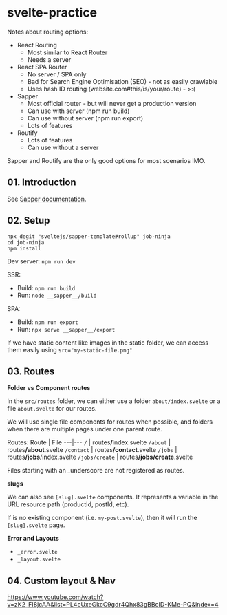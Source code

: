# svelte-practice

Notes about routing options:
* React Routing
  * Most similar to React Router
  * Needs a server
* React SPA Router
  * No server / SPA only
  * Bad for Search Engine Optimisation (SEO) - not as easily crawlable
  * Uses hash ID routing (website.com#this/is/your/route) - >:(
* Sapper
  * Most official router - but will never get a production version
  * Can use with server (npm run build)
  * Can use without server (npm run export)
  * Lots of features
* Routify
  * Lots of features
  * Can use without a server

Sapper and Routify are the only good options for most scenarios IMO.

## 01. Introduction

See [Sapper documentation](https://sapper.svelte.dev/docs/).

## 02. Setup

```
npx degit "sveltejs/sapper-template#rollup" job-ninja
cd job-ninja
npm install
```

Dev server: `npm run dev`

SSR:
* Build: `npm run build`
* Run: `node __sapper__/build`

SPA:
* Build: `npm run export`
* Run: `npx serve __sapper__/export `

If we have static content like images in the static folder, we can access them
easily using `src="my-static-file.png"`

## 03. Routes


**Folder vs Component routes**

In the `src/routes` folder, we can either use a folder
`about/index.svelte` or a file `about.svelte` for our routes.

We will use single file components for routes when possible, and folders
when there are multiple pages under one parent route.

Routes:
Route | File
---|---
`/` | routes<b>/</b>index.svelte
`/about` | routes<b>/about</b>.svelte
`/contact` | routes<b>/contact</b>.svelte
`/jobs` | routes<b>/jobs</b>/index.svelte
`/jobs/create` | routes<b>/jobs/create</b>.svelte

Files starting with an _underscore are not registered as routes.

**slugs**

We can also see `[slug].svelte` components. It represents a variable in the
URL resource path (productId, postId, etc).

If is no existing component (i.e. `my-post.svelte`), then it will run the
`[slug].svelte` page.

**Error and Layouts**

* `_error.svelte`
* `_layout.svelte`

## 04. Custom layout & Nav

https://www.youtube.com/watch?v=zK2_FI8jcAA&list=PL4cUxeGkcC9gdr4Qhx83gBBcID-KMe-PQ&index=4